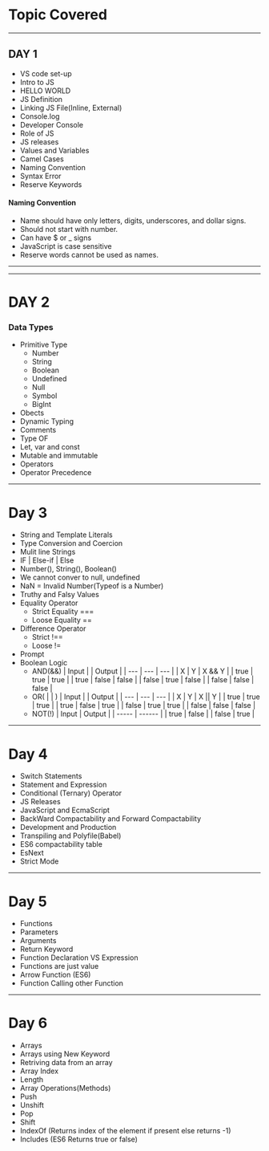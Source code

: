 # Topic Covered

---

## DAY 1

- VS code set-up
- Intro to JS
- HELLO WORLD
- JS Definition
- Linking JS File(Inline, External)
- Console.log
- Developer Console
- Role of JS
- JS releases
- Values and Variables
- Camel Cases
- Naming Convention
- Syntax Error
- Reserve Keywords

#### Naming Convention

- Name should have only letters, digits, underscores, and dollar signs.
- Should not start with number.
- Can have $ or \_ signs
- JavaScript is case sensitive
- Reserve words cannot be used as names.

---

---

# DAY 2

### Data Types

- Primitive Type
  - Number
  - String
  - Boolean
  - Undefined
  - Null
  - Symbol
  - BigInt
- Obects
- Dynamic Typing
- Comments
- Type OF
- Let, var and const
- Mutable and immutable
- Operators
- Operator Precedence

---

# Day 3

- String and Template Literals
- Type Conversion and Coercion
- Mulit line Strings
- IF | Else-if | Else
- Number(), String(), Boolean()
- We cannot conver to null, undefined
- NaN = Invalid Number(Typeof is a Number)
- Truthy and Falsy Values
- Equality Operator
  - Strict Equality ===
  - Loose Equality ==
- Difference Operator
  - Strict !==
  - Loose !=
- Prompt
- Boolean Logic
  - AND(&&)
    | Input | | Output |
    | --- | --- | --- |
    | X | Y | X && Y |
    | true | true | true |
    | true | false | false |
    | false | true | false |
    | false | false | false |
  - OR( | | )
    | Input | | Output |
    | --- | --- | --- |
    | X | Y | X \|\| Y |
    | true | true | true |
    | true | false | true |
    | false | true | true |
    | false | false | false |
  - NOT(!)
    | Input | Output |
    | ----- | ------ |
    | true | false |
    | false | true |

---

# Day 4

- Switch Statements
- Statement and Expression
- Conditional (Ternary) Operator
- JS Releases
- JavaScript and EcmaScript
- BackWard Compactability and Forward Compactability
- Development and Production
- Transpiling and Polyfile(Babel)
- ES6 compactability table
- EsNext
- Strict Mode

---

# Day 5

- Functions
- Parameters
- Arguments
- Return Keyword
- Function Declaration VS Expression
- Functions are just value
- Arrow Function (ES6)
- Function Calling other Function

---

# Day 6

- Arrays
- Arrays using New Keyword
- Retriving data from an array
- Array Index
- Length
- Array Operations(Methods)
- Push
- Unshift
- Pop
- Shift
- IndexOf (Returns index of the element if present else returns -1)
- Includes (ES6 Returns true or false)
